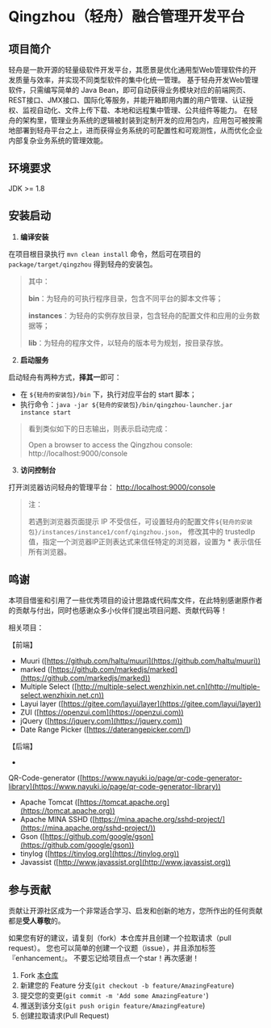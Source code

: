 # Qingzhou（轻舟）融合管理开发平台

## 项目简介

轻舟是一款开源的轻量级软件开发平台，其愿景是优化通用型Web管理软件的开发质量与效率，并实现不同类型软件的集中化统一管理。
基于轻舟开发Web管理软件，只需编写简单的 Java
Bean，即可自动获得业务模块对应的前端网页、REST接口、JMX接口、国际化等服务，并能开箱即用内置的用户管理、认证授权、监视自动化、文件上传下载、本地和远程集中管理、公共组件等能力。
在轻舟的架构里，管理业务系统的逻辑被封装到定制开发的应用包内，应用包可被按需地部署到轻舟平台之上，进而获得业务系统的可配置性和可观测性，从而优化企业内部复杂业务系统的管理效能。

## 环境要求

JDK >= 1.8

## 安装启动

1. **编译安装**

在项目根目录执行 `mvn clean install` 命令，然后可在项目的 `package/target/qingzhou` 得到轻舟的安装包。
> 其中：
>
> **bin**：为轻舟的可执行程序目录，包含不同平台的脚本文件等；
>
> **instances**：为轻舟的实例存放目录，包含轻舟的配置文件和应用的业务数据等；
>
> **lib**：为轻舟的程序文件，以轻舟的版本号为规划，按目录存放。

2. **启动服务**

启动轻舟有两种方式，**择其一**即可：

- 在 `${轻舟的安装包}/bin` 下，执行对应平台的 start 脚本；
- 执行命令：`java -jar ${轻舟的安装包}/bin/qingzhou-launcher.jar instance start`

> 看到类似如下的日志输出，则表示启动完成：
>
> Open a browser to access the Qingzhou console: http://localhost:9000/console

3. **访问控制台**

打开浏览器访问轻舟的管理平台：
[http://localhost:9000/console](http://localhost:9000/console)

> 注：
>
> 若遇到浏览器页面提示 IP 不受信任，可设置轻舟的配置文件`${轻舟的安装包}/instances/instance1/conf/qingzhou.json`，
> 修改其中的 trustedIp 值，指定一个浏览器IP正则表达式来信任特定的浏览器，设置为 * 表示信任所有浏览器。

## 鸣谢

本项目借鉴和引用了一些优秀项目的设计思路或代码库文件，在此特别感谢原作者的贡献与付出，同时也感谢众多小伙伴们提出项目问题、贡献代码等！

相关项目：

【前端】

+ Muuri ([https://github.com/haltu/muuri](https://github.com/haltu/muuri))
+ marked ([https://github.com/markedjs/marked](https://github.com/markedjs/marked))
+ Multiple Select ([http://multiple-select.wenzhixin.net.cn](http://multiple-select.wenzhixin.net.cn))
+ Layui layer ([https://gitee.com/layui/layer](https://gitee.com/layui/layer))
+ ZUI ([https://openzui.com](https://openzui.com))
+ jQuery ([https://jquery.com](https://jquery.com))
+ Date Range Picker ([https://daterangepicker.com/])

【后端】

+
QR-Code-generator ([https://www.nayuki.io/page/qr-code-generator-library](https://www.nayuki.io/page/qr-code-generator-library))
+ Apache Tomcat ([https://tomcat.apache.org](https://tomcat.apache.org))
+ Apache MINA SSHD ([https://mina.apache.org/sshd-project/](https://mina.apache.org/sshd-project/))
+ Gson ([https://github.com/google/gson](https://github.com/google/gson))
+ tinylog ([https://tinylog.org](https://tinylog.org))
+ Javassist ([http://www.javassist.org](http://www.javassist.org))

## 参与贡献

贡献让开源社区成为一个非常适合学习、启发和创新的地方，您所作出的任何贡献都是**受人尊敬**的。

如果您有好的建议，请复刻（fork）本仓库并且创建一个拉取请求（pull request）。
您也可以简单的创建一个议题（issue），并且添加标签『enhancement』。 不要忘记给项目点一个star！再次感谢！

1. Fork [本仓库](https://gitee.com/openeuler/qingzhou)
2. 新建您的 Feature 分支(`git checkout -b feature/AmazingFeature`)
3. 提交您的变更(`git commit -m 'Add some AmazingFeature'`)
4. 推送到该分支(`git push origin feature/AmazingFeature`)
5. 创建拉取请求(Pull Request)
